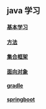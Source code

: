 ## java 学习
#### [基本学习](basic-study/README.md)

#### [方法](function.md)

#### [集合框架](list/README.md)

#### [面向对象](oop/README.md)

#### [gradle](gradle.md)

#### [springboot](springboot.md)
